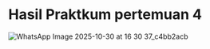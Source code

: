 # Hasil Praktkum pertemuan 4
![WhatsApp Image 2025-10-30 at 16 30 37_c4bb2acb](https://github.com/user-attachments/assets/4cd3234b-f4e2-484b-958c-abbaff500ba1)
